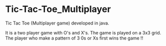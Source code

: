 # Tic-Tac-Toe_Multiplayer
Tic Tac Toe (Multiplayer game) developed in java.

It is a two player game with O's and X's.
The game is played on a 3x3 grid.
The player who make a pattern of 3 0s or Xs first wins the game !!
